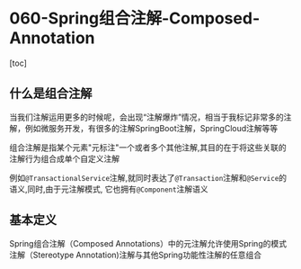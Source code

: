 # 060-Spring组合注解-Composed-Annotation

[toc]

## 什么是组合注解

当我们注解运用更多的时候呢，会出现“注解爆炸”情况，相当于我标记非常多的注解，例如微服务开发，有很多的注解SpringBoot注解，SpringCloud注解等等

组合注解是指某个元素"元标注"一个或者多个其他注解,其目的在于将这些关联的注解行为组合成单个自定义注解

例如`@TransactionalService`注解,就同时表达了`@Transaction`注解和`@Service`的语义,同时,由于元注解模式, 它也拥有`@Component`注解语义



## 基本定义

Spring组合注解（Composed Annotations）中的元注解允许使用Spring的模式注解（Stereotype Annotation)注解与其他Spring功能性注解的任意组合

